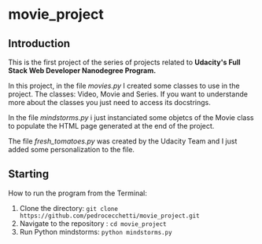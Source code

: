 # movie_project

## Introduction
This is the first project of the series of projects related to **Udacity's Full Stack 
Web Developer Nanodegree Program.**  

In this project, in the file *movies.py* I created some classes to use in the project. The classes: Video, Movie and Series. If you want to understande more about the classes you just need to access its docstrings.  

In the file *mindstorms.py* i just instanciated some objetcs of the Movie class to populate the HTML page generated at the end of the project.  

The file *fresh_tomatoes.py* was created by the Udacity Team and I just added some personalization to the file.

## Starting

How to run the program from the Terminal:
1. Clone the directory:
    ` git clone https://github.com/pedrocecchetti/movie_project.git `
2. Navigate to the repository :
    `cd movie_project`
3. Run Python mindstorms:
    `python mindstorms.py`